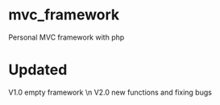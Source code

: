 # mvc_framework
Personal MVC framework with php
# Updated
V1.0 empty framework \n
V2.0 new functions and fixing bugs
